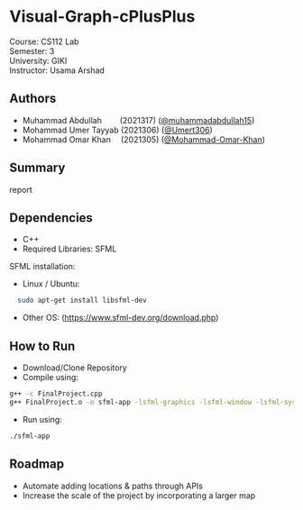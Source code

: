 # Visual-Graph-cPlusPlus

Course:     CS112 Lab\
Semester:   3\
University: GIKI\
Instructor: Usama Arshad


## Authors

- Muhammad Abdullah&emsp; &emsp;(2021317) ([@muhammadabdullah15](https://github.com/muhammadabdullah15/))
- Mohammad Umer Tayyab (2021306) ([@Umert306](https://github.com/Umert306))
- Mohammad Omar Khan&emsp; (2021305) ([@Mohammad-Omar-Khan](https://github.com/Mohammad-Omar-Khan))


## Summary

report


## Dependencies

- C++
- Required Libraries: SFML

SFML installation:
- Linux / Ubuntu:
```bash
  sudo apt-get install libsfml-dev
```
- Other OS:
(https://www.sfml-dev.org/download.php)

    
## How to Run
- Download/Clone Repository
- Compile using:
```bash
g++ -c FinalProject.cpp
g++ FinalProject.o -o sfml-app -lsfml-graphics -lsfml-window -lsfml-system
```
- Run using:
```bash
./sfml-app
```

## Roadmap

- Automate adding locations & paths through APIs
- Increase the scale of the project by incorporating a larger map
